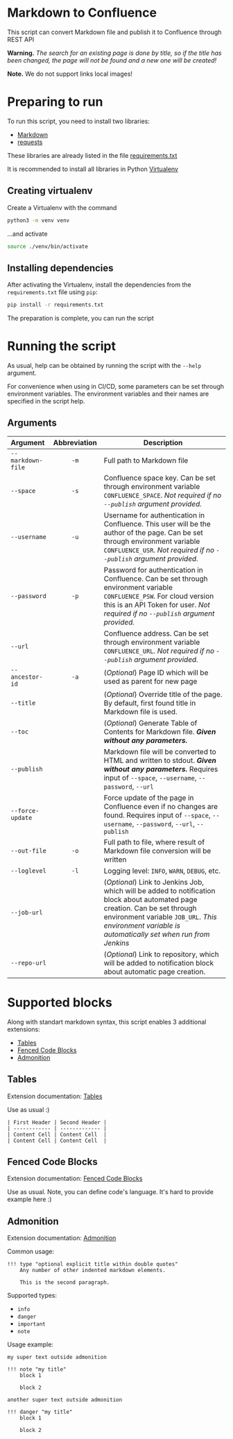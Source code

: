 # Markdown to Confluence

This script can convert Markdown file and publish it to Confluence through REST API

**Warning.** _The search for an existing page is done by title, so if the title has been changed, the page will not be found and a new one will be created!_

**Note.** We do not support links local images!

# Preparing to run

To run this script, you need to install two libraries:

 * [Markdown](https://python-markdown.github.io/)
 * [requests](https://docs.python-requests.org/en/master/)

These libraries are already listed in the file [requirements.txt](requirements.txt)

It is recommended to install all libraries in Python [Virtualenv](https://docs.python.org/3/tutorial/venv.html)

## Creating virtualenv

Create a Virtualenv with the command

```sh
python3 -m venv venv
```

...and activate

```sh
source ./venv/bin/activate
```

## Installing dependencies

After activating the Virtualenv, install the dependencies from the `requirements.txt` file using `pip`:

```sh
pip install -r requirements.txt
```
The preparation is complete, you can run the script

# Running the script

As usual, help can be obtained by running the script with the `--help` argument.

For convenience when using in CI/CD, some parameters can be set through environment variables. The environment variables and their names are specified in the script help.

## Arguments

| Argument | Abbreviation | Description |
|:-|:-:|-|
| `--markdown-file` | `-m` | Full path to Markdown file |
| `--space` | `-s` | Confluence space key. Can be set through environment variable `CONFLUENCE_SPACE`. _Not required if no `--publish` argument provided._ |
| `--username` | `-u` | Username for authentication in Confluence. This user will be the author of the page. Can be set through environment variable `CONFLUENCE_USR`. _Not required if no `--publish` argument provided._ |
| `--password` | `-p` | Password for authentication in Confluence. Can be set through environment variable `CONFLUENCE_PSW`. For cloud version this is an API Token for user. _Not required if no `--publish` argument provided._ |
| `--url` | | Confluence address. Can be set through environment variable `CONFLUENCE_URL`. _Not required if no `--publish` argument provided._ |
| `--ancestor-id` | `-a` | (_Optional_) Page ID which will be used as parent for new page |
| `--title` | | (_Optional_) Override title of the page. By default, first found title in Markdown file is used. |
| `--toc` | | (_Optional_) Generate Table of Contents for Markdown file. _**Given without any parameters.**_ |
| `--publish` | | Markdown file will be converted to HTML and written to stdout. _**Given without any parameters.**_ Requires input of `--space`, `--username`, `--password`, `--url` |
| `--force-update` | | Force update of the page in Confluence even if no changes are found. Requires input of `--space`, `--username`, `--password`, `--url`, `--publish` |
| `--out-file` | `-o` | Full path to file, where result of Markdown file conversion will be written |
| `--loglevel` | `-l` | Logging level: `INFO`, `WARN`, `DEBUG`, etc. |
| `--job-url` | | (_Optional_) Link to Jenkins Job, which will be added to notification block about automated page creation. Can be set through environment variable `JOB_URL`. _This environment variable is automatically set when run from Jenkins_ |
| `--repo-url` | | (_Optional_) Link to repository, which will be added to notification block about automatic page creation. |

# Supported blocks

Along with standart markdown syntax, this script enables 3 additional extensions:
- [Tables](https://python-markdown.github.io/extensions/tables/)
- [Fenced Code Blocks](https://python-markdown.github.io/extensions/fenced_code_blocks/)
- [Admonition](https://python-markdown.github.io/extensions/admonition/)

## Tables

Extension documentation: [Tables](https://python-markdown.github.io/extensions/tables/)

Use as usual :)

```
| First Header | Second Header |
| ------------ | ------------- |
| Content Cell | Content Cell  |
| Content Cell | Content Cell  |
```

## Fenced Code Blocks

Extension documentation: [Fenced Code Blocks](https://python-markdown.github.io/extensions/fenced_code_blocks/)

Use as usual. Note, you can define code's language. It's hard to provide example here :)

## Admonition

Extension documentation: [Admonition](https://python-markdown.github.io/extensions/admonition/)

Common usage:
```
!!! type "optional explicit title within double quotes"
    Any number of other indented markdown elements.

    This is the second paragraph.
```

Supported types:
- `info`
- `danger`
- `important`
- `note`

Usage example:

```
my super text outside admonition

!!! note "my title"
    block 1

    block 2

another super text outside admonition

!!! danger "my title"
    block 1

    block 2
```
